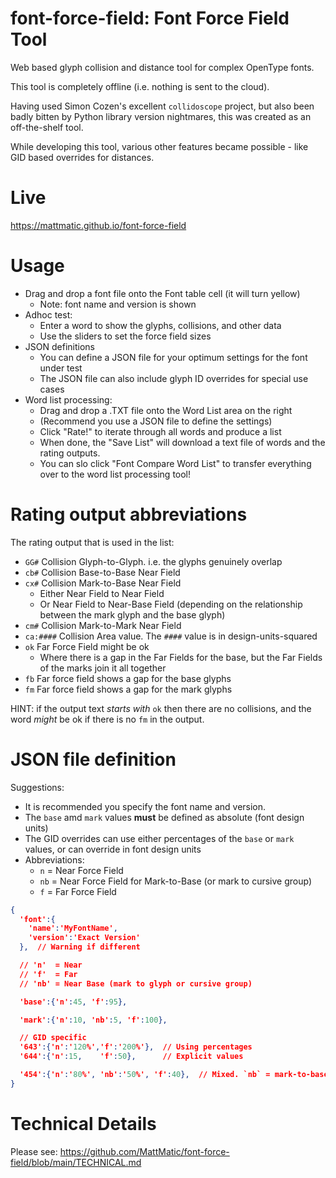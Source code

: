 # font-force-field: Font Force Field Tool
Web based glyph collision and distance tool for complex OpenType fonts.

This tool is completely offline (i.e. nothing is sent to the cloud).

Having used Simon Cozen's excellent `collidoscope` project, but also been
badly bitten by Python library version nightmares, this was created as an
off-the-shelf tool.

While developing this tool, various other features became possible - like GID based
overrides for distances.

# Live
https://mattmatic.github.io/font-force-field

# Usage

- Drag and drop a font file onto the Font table cell (it will turn yellow)
    - Note: font name and version is shown
- Adhoc test:
	- Enter a word to show the glyphs, collisions, and other data
	- Use the sliders to set the force field sizes
- JSON definitions
	- You can define a JSON file for your optimum settings for the font under test
	- The JSON file can also include glyph ID overrides for special use cases
- Word list processing:
	- Drag and drop a .TXT file onto the Word List area on the right
	- (Recommend you use a JSON file to define the settings)
	- Click "Rate!" to iterate through all words and produce a list
	- When done, the "Save List" will download a text file of words and the rating outputs.
	- You can slo click "Font Compare Word List" to transfer everything over to the word list processing tool!

# Rating output abbreviations
The rating output that is used in the list:
- `GG#` Collision Glyph-to-Glyph. i.e. the glyphs genuinely overlap
- `cb#` Collision Base-to-Base Near Field
- `cx#` Collision Mark-to-Base Near Field
	- Either Near Field to Near Field
	- Or Near Field to Near-Base Field (depending on the relationship between the mark glyph and the base glyph)
- `cm#` Collision Mark-to-Mark Near Field
- `ca:####` Collision Area value. The `####` value is in design-units-squared
- `ok` Far Force Field might be ok
	- Where there is a gap in the Far Fields for the base, but the Far Fields of the marks join it all together
- `fb` Far force field shows a gap for the base glyphs
- `fm` Far force field shows a gap for the mark glyphs

HINT: if the output text _starts with_ `ok` then there are no collisions, and the word _might_ be ok if there is no `fm` in the output.

# JSON file definition

Suggestions:
- It is recommended you specify the font name and version.
- The `base` amd `mark` values **must** be defined as absolute (font design units)
- The GID overrides can use either percentages of the `base` or `mark` values, or can override in font design units
- Abbreviations:
	- `n` = Near Force Field
	- `nb` = Near Force Field for Mark-to-Base (or mark to cursive group)
	- `f` = Far Force Field

```json
{
  'font':{
    'name':'MyFontName',
    'version':'Exact Version'
  },  // Warning if different

  // 'n'  = Near
  // 'f'  = Far
  // 'nb' = Near Base (mark to glyph or cursive group)

  'base':{'n':45, 'f':95},

  'mark':{'n':10, 'nb':5, 'f':100},

  // GID specific
  '643':{'n':'120%','f':'200%'},  // Using percentages
  '644':{'n':15,    'f':50},      // Explicit values

  '454':{'n':'80%', 'nb':'50%', 'f':40},  // Mixed. `nb` = mark-to-base near field
}
```

# Technical Details
Please see: https://github.com/MattMatic/font-force-field/blob/main/TECHNICAL.md
